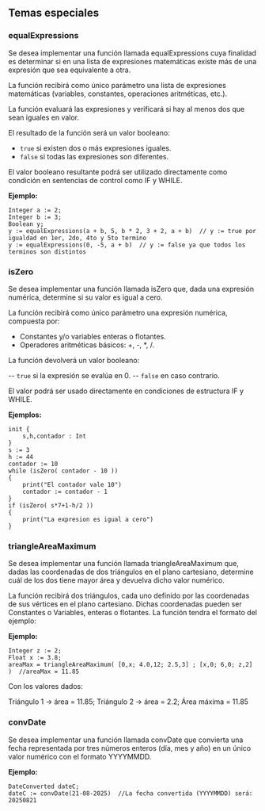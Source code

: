 ## Temas especiales

### equalExpressions
Se desea implementar una función llamada equalExpressions cuya finalidad es determinar si en una lista de expresiones matemáticas existe más de una expresión que sea equivalente a otra.

La función recibirá como único parámetro una lista de expresiones matemáticas (variables, constantes, operaciones aritméticas, etc.).

La función evaluará las expresiones y verificará si hay al menos dos que sean iguales en valor.

El resultado de la función será un valor booleano:
- `true` si existen dos o más expresiones iguales.
- `false` si todas las expresiones son diferentes.

El valor booleano resultante podrá ser utilizado directamente como condición en sentencias de control como IF y WHILE.

**Ejemplo:**
```
Integer a := 2;
Integer b := 3;
Boolean y;
y := equalExpressions(a + b, 5, b * 2, 3 + 2, a + b)  // y := true por igualdad en 1er, 2do, 4to y 5to termino
y := equalExpressions(0, -5, a + b)  // y := false ya que todos los terminos son distintos
```
### isZero
Se desea implementar una función llamada isZero que, dada una expresión numérica, determine si su valor es igual a cero.

La función recibirá como único parámetro una expresión numérica, compuesta por:
- Constantes y/o variables enteras o flotantes.
- Operadores aritméticas básicos: +, -, *, /.
  
La función devolverá un valor booleano:

-- `true` si la expresión se evalúa en 0.
-- `false` en caso contrario.

El valor podrá ser usado directamente en condiciones de estructura IF y WHILE.

**Ejemplos:**
```
init {
    s,h,contador : Int
}
s := 3
h := 44
contador := 10
while (isZero( contador - 10 ))
{
    print("El contador vale 10")
    contador := contador - 1
}
if (isZero( s*7+1-h/2 ))
{
    print("La expresion es igual a cero")
}
```
### triangleAreaMaximum
Se desea implementar una función llamada triangleAreaMaximum que, dadas las coordenadas de dos triángulos en el plano cartesiano, determine cuál de los dos tiene mayor área y devuelva dicho valor numérico.

La función recibirá dos triángulos, cada uno definido por las coordenadas de sus vértices en el plano cartesiano. Dichas coordenadas pueden ser Constantes o Variables, enteras o flotantes. La función tendra el formato del ejemplo:

**Ejemplo:**
```
Integer z := 2;
Float x := 3.8;
areaMax = triangleAreaMaximum( [0,x; 4.0,12; 2.5,3] ; [x,0; 6,0; z,2] )  //areaMax = 11.85
```
Con los valores dados:

Triángulo 1 → área = 11.85; 
Triángulo 2 → área = 2.2; 
Área máxima = 11.85

### convDate
Se desea implementar una función llamada convDate que convierta una fecha representada por tres números enteros (día, mes y año) en un único valor numérico con el formato YYYYMMDD.

**Ejemplo:**
```
DateConverted dateC;
dateC := convDate(21-08-2025)  //La fecha convertida (YYYYMMDD) será: 20250821
```
